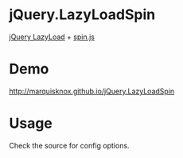 jQuery.LazyLoadSpin
====================

<a href="https://github.com/tuupola/jquery_lazyload">jQuery LazyLoad</a> + <a href="https://github.com/fgnass/spin.js">spin.js</a>

# Demo 
http://marquisknox.github.io/jQuery.LazyLoadSpin

# Usage
Check the source for config options.
